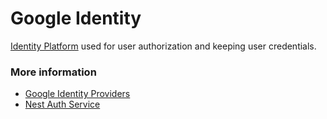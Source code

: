 # Google Identity

[Identity Platform](https://cloud.google.com/identity-platform) used for user authorization and keeping user credentials.

### More information
- [Google Identity Providers](auth/google-identity-overview.md)
- [Nest Auth Service](auth/nest-auth-service-overview.md)
